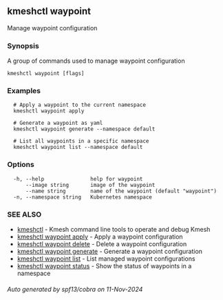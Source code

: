 ## kmeshctl waypoint

Manage waypoint configuration

### Synopsis

A group of commands used to manage waypoint configuration

```
kmeshctl waypoint [flags]
```

### Examples

```
  # Apply a waypoint to the current namespace
  kmeshctl waypoint apply

  # Generate a waypoint as yaml
  kmeshctl waypoint generate --namespace default

  # List all waypoints in a specific namespace
  kmeshctl waypoint list --namespace default
```

### Options

```
  -h, --help               help for waypoint
      --image string       image of the waypoint
      --name string        name of the waypoint (default "waypoint")
  -n, --namespace string   Kubernetes namespace
```

### SEE ALSO

* [kmeshctl](kmeshctl.md)	 - Kmesh command line tools to operate and debug Kmesh
* [kmeshctl waypoint apply](kmeshctl_waypoint_apply.md)	 - Apply a waypoint configuration
* [kmeshctl waypoint delete](kmeshctl_waypoint_delete.md)	 - Delete a waypoint configuration
* [kmeshctl waypoint generate](kmeshctl_waypoint_generate.md)	 - Generate a waypoint configuration
* [kmeshctl waypoint list](kmeshctl_waypoint_list.md)	 - List managed waypoint configurations
* [kmeshctl waypoint status](kmeshctl_waypoint_status.md)	 - Show the status of waypoints in a namespace

###### Auto generated by spf13/cobra on 11-Nov-2024
